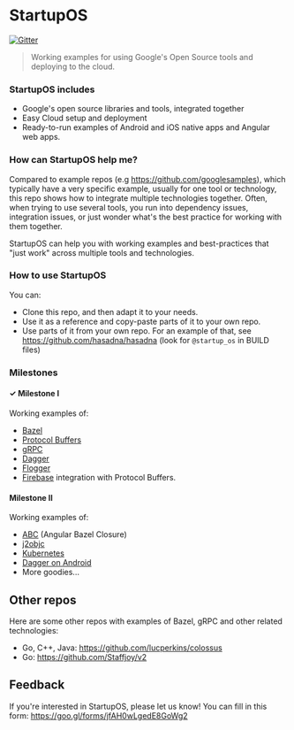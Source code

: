 # StartupOS

[![Gitter](https://img.shields.io/gitter/room/nwjs/nw.js.svg)](https://gitter.im/google/startup-os)

> Working examples for using Google's Open Source tools and deploying to the cloud.

### StartupOS includes
* Google's open source libraries and tools, integrated together
* Easy Cloud setup and deployment
* Ready-to-run examples of Android and iOS native apps and Angular web apps.

### How can StartupOS help me?
Compared to example repos (e.g https://github.com/googlesamples), which typically have a very specific example, usually for one tool or technology, this repo shows how to integrate multiple technologies together. Often, when trying to use several tools, you run into dependency issues, integration issues, or just wonder what's the best practice for working with them together.

StartupOS can help you with working examples and best-practices that "just work" across multiple tools and technologies.

### How to use StartupOS
You can:
* Clone this repo, and then adapt it to your needs.
* Use it as a reference and copy-paste parts of it to your own repo.
* Use parts of it from your own repo. For an example of that, see https://github.com/hasadna/hasadna (look for `@startup_os` in BUILD files)

### Milestones
#### ✓ Milestone I
Working examples of:
* [Bazel](https://bazel.build)
* [Protocol Buffers](https://developers.google.com/protocol-buffers)
* [gRPC](https://grpc.io)
* [Dagger](https://github.com/google/dagger)
* [Flogger](https://github.com/google/flogger)
* [Firebase](https://firebase.google.com) integration with Protocol Buffers.

#### Milestone II
Working examples of:
* [ABC](http://g.co/ng/abc) (Angular Bazel Closure)
* [j2objc](https://developers.google.com/j2objc)
* [Kubernetes](https://kubernetes.io)
* [Dagger on Android](https://google.github.io/dagger/android.html)
* More goodies...

## Other repos
Here are some other repos with examples of Bazel, gRPC and other related technologies:
* Go, C++, Java: https://github.com/lucperkins/colossus
* Go: https://github.com/Staffjoy/v2

## Feedback
If you're interested in StartupOS, please let us know!
You can fill in this form: https://goo.gl/forms/jfAH0wLgedE8GoWg2
